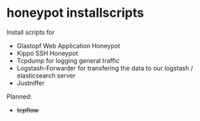 honeypot installscripts
======================

Install scripts for
  * Glastopf Web Application Honeypot
  * Kippo SSH Honeypot
  * Tcpdump for logging general traffic
  * Logstash-Forwarder for transfering the data to our logstash / elasticsearch server
  * Justniffer

Planned:
  * ~~tcpflow~~
